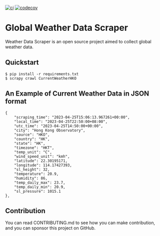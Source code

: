 [![ci](https://github.com/opsoc/weatherdatascraper/actions/workflows/ci-weather-data-scraper.yml/badge.svg)](https://github.com/opsoc/weatherdatascraper/actions/workflows/ci-weather-data-scraper.yml)
[![codecov](https://codecov.io/gh/opsoc/weatherdatascraper/branch/main/graph/badge.svg?token=6RKB2AWHIG)](https://codecov.io/gh/opsoc/weatherdatascraper)

# Global Weather Data Scraper

Weather Data Scraper is an open source project aimed to collect global weather data.

## Quickstart

```
$ pip install -r requirements.txt
$ scrapy crawl CurrentWeatherHKO
```

## An Example of Current Weather Data in JSON format

```
{
    "scraping_time": "2023-04-25T15:06:13.967261+00:00", 
    "local_time": "2023-04-25T22:50:00+08:00",
    "utc_time": "2023-04-25T14:50:00+00:00",
    "city": "Hong Kong Observatory", 
    "source": "HKO", 
    "country": "HK", 
    "state": "HK", 
    "timezone": "HKT", 
    "temp_unit": "C", 
    "wind_speed_unit": "kmh", 
    "latitude": 22.30195171, 
    "longitude": 114.17427393, 
    "sl_height": 32, 
    "temperature": 20.9, 
    "humidity": 86, 
    "temp_daily_max": 23.7, 
    "temp_daily_min": 20.9, 
    "sl_pressure": 1015.1
},
```

## Contribution

You can read CONTRIBUTING.md to see how you can make contribution, and you can sponsor this project on GitHub.